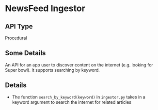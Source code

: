 
# NewsFeed Ingestor

## API Type
Procedural

## Some Details

An API for an app user to discover content on the internet (e.g. looking for Super bowl). It supports searching by keyword.

## Details

- The function ``search_by_keyword(keyword)`` in ``ingestor.py`` takes in a keyword argument to search the internet for related articles
